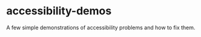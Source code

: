 accessibility-demos
===================

A few simple demonstrations of accessibility problems and how to fix them.
